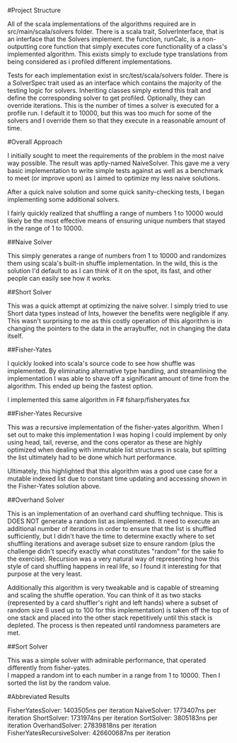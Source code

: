 #Project Structure

All of the scala implementations of the algorithms required are in src/main/scala/solvers folder.
There is a scala trait, SolverInterface, that is an interface that the Solvers implement.
the function, runCalc, is a non-outputting core function that simply executes core functionality of a class's 
implemented algorithm.  This exists simply to exclude type translations from being considered as i profiled different
implementations.

Tests for each implementation exist in src/test/scala/solvers folder.
There is a SolverSpec trait used as an interface which contains the majority of the testing logic for solvers.
Inheriting classes simply extend this trait and define the corresponding solver to get profiled.
Optionally, they can override iterations.  This is the number of times a solver is executed for a profile run.
I default it to 10000, but this was too much for some of the solvers and I override them so that they execute in a
reasonable amount of time.

#Overall Approach

I initially sought to meet the requirements of the problem in the most naive
way possible.  The result was aptly-named NaiveSolver. This gave me a very basic implementation to write 
simple tests against as well as a benchmark to meet (or improve upon) as I aimed to optimize my less naive solutions.

After a quick naive solution and some quick sanity-checking tests, I began implementing some additional solvers.

I fairly quickly realized that shuffling a range of numbers 1 to 10000 would likely be the most effective means of 
ensuring unique numbers that stayed in the range of 1 to 10000.  

##Naive Solver

This simply generates a range of numbers from 1 to 10000 and randomizes them using scala's built-in shuffle 
implementation. In the wild, this is the solution I'd default to as I can think of it on the spot, its fast, and other
people can easily see how it works.

##Short Solver

This was a quick attempt at optimizing the naive solver.  I simply tried to use Short data types instead of Ints, however
the benefits were negligible if any.  This wasn't surprising to me as this costly operation of this algorithm is
in changing the pointers to the data in the arraybuffer, not in changing the data itself.

##Fisher-Yates

I quickly looked into scala's source code to see how shuffle was implemented.  By eliminating alternative type handling,
and streamlining the implementation I was able to shave off a significant amount of time from the algorithm.  This ended 
up being the fastest option.

I implemented this same algorithm in F# fsharp/fisheryates.fsx

##Fisher-Yates Recursive

This was a recursive implementation of the fisher-yates algorithm.  When I set out to make this implementation I was hoping
I could implement by only using head, tail, reverse, and the cons operator as these are highly optimized when dealing with 
immutable list structures in scala, but splitting the list ultimately had to be done which hurt performance.

Ultimately, this highlighted that this algorithm was a good use case for a mutable indexed list due to constant time 
updating and accessing shown in the Fisher-Yates solution above.

##Overhand Solver

This is an implementation of an overhand card shuffling technique. This is DOES NOT generate a random list as implemented.
It need to execute an additional number of iterations in order to ensure that the list is shuffled sufficiently, but I 
didn't have the time to determine exactly where to set shuffling iterations and average subset size to ensure random (plus
the challenge didn't specify exactly what constitutes "random" for the sake fo the exercise).  Recursion was a very
natural way of representing how this style of card shuffling happens in real life, so I found it interesting for that
purpose at the very least. 

Additionally this algorithm is very tweakable and is capable of streaming and scaling the shuffle operation.  You can 
think of it as two stacks (represented by a card shuffler's right and left hands) where a subset of random size (I used
up to 100 for this implementation) is taken off the top of one stack and placed into the other stack repetitively until
this stack is depleted.  The process is then repeated until randomness parameters are met.

##Sort Solver

This was a simple solver with admirable performance, that operated differently from fisher-yates.  
I mapped a random int to each number in a range from 1 to 10000.
Then I sorted the list by the random value.

#Abbreviated Results

FisherYatesSolver:              1403505ns per iteration 
NaiveSolver:                    1773407ns per iteration 
ShortSolver:                    1731974ns per iteration 
SortSolver:                     3805183ns per iteration 
OverhandSolver:                27839818ns per iteration 
FisherYatesRecursiveSolver:   426600687ns per iteration 